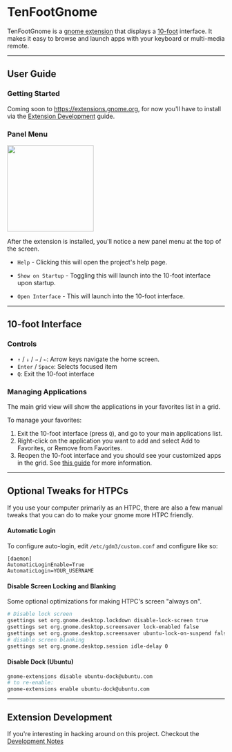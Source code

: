 # TenFootGnome

TenFootGnome is a [gnome extension](https://extensions.gnome.org/) that displays a [10-foot](https://en.wikipedia.org/wiki/10-foot_user_interface) interface. It makes it easy to browse and launch apps with your keyboard or multi-media remote.

---

## User Guide

### Getting Started

Coming soon to https://extensions.gnome.org, for now you'll have to install via the [Extension Development](#Extension-Development) guide.

### Panel Menu

<img src="https://user-images.githubusercontent.com/3523761/149646804-d8f4c99f-6d19-418b-b88e-99e4a3165ec7.png" height="200" />

After the extension is installed, you'll notice a new panel menu at the top of the screen.

- `Help` - Clicking this will open the project's help page.

- `Show on Startup` - Toggling this will launch into the 10-foot interface upon startup.

- `Open Interface` - This will launch into the 10-foot interface.

---

## 10-foot Interface

### Controls

- `↑` / `↓` / `→` / `←`: Arrow keys navigate the home screen.
- `Enter` / `Space`: Selects focused item
- `Q`: Exit the 10-foot interface

### Managing Applications

The main grid view will show the applications in your favorites list in a grid.

To manage your favorites:

1. Exit the 10-foot interface (press `Q`), and go to your main applications list.
1. Right-click on the application you want to add and select Add to Favorites, or Remove from Favorites.
1. Reopen the 10-foot interface and you should see your customized apps in the grid. See [this guide](https://help.ubuntu.com/stable/ubuntu-help/shell-apps-favorites.html.en) for more information.

---

## Optional Tweaks for HTPCs

If you use your computer primarily as an HTPC, there are also a few manual tweaks that you can do to make your gnome more HTPC friendly.

#### Automatic Login

To configure auto-login, edit `/etc/gdm3/custom.conf` and configure like so:

```
[daemon]
AutomaticLoginEnable=True
AutomaticLogin=YOUR_USERNAME
```

#### Disable Screen Locking and Blanking

Some optional optimizations for making HTPC's screen "always on".

```bash
# Disable lock screen
gsettings set org.gnome.desktop.lockdown disable-lock-screen true
gsettings set org.gnome.desktop.screensaver lock-enabled false
gsettings set org.gnome.desktop.screensaver ubuntu-lock-on-suspend false
# disable screen blanking
gsettings set org.gnome.desktop.session idle-delay 0
```

#### Disable Dock (Ubuntu)

```bash
gnome-extensions disable ubuntu-dock@ubuntu.com
# to re-enable:
gnome-extensions enable ubuntu-dock@ubuntu.com
```

---

## Extension Development

If you're interesting in hacking around on this project. Checkout the [Development Notes](docs/development.md)
